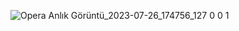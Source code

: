 ![Opera Anlık Görüntü_2023-07-26_174756_127 0 0 1](https://github.com/arslansinem/social-media-template/assets/117895601/12d70224-96a6-48e4-852e-7743fd350507)
